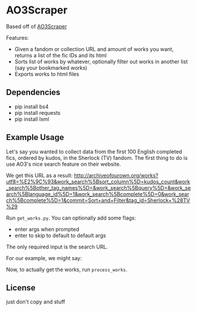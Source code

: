 # AO3Scraper

Based off of [AO3Scraper](https://github.com/radiolarian/AO3Scraper)

Features:
- Given a fandom or collection URL and amount of works you want, returns a list of the fic IDs and its html
- Sorts list of works by whatever, optionally filter out works in another list (say your bookmarked works)
- Exports works to html files

## Dependencies
- pip install bs4
- pip install requests
- pip install lxml


## Example Usage

Let's say you wanted to collect data from the first 100 English completed fics, ordered by kudos, in the Sherlock (TV) fandom. The first thing to do is use AO3's nice search feature on their website.

We get this URL as a result: http://archiveofourown.org/works?utf8=%E2%9C%93&work_search%5Bsort_column%5D=kudos_count&work_search%5Bother_tag_names%5D=&work_search%5Bquery%5D=&work_search%5Blanguage_id%5D=1&work_search%5Bcomplete%5D=0&work_search%5Bcomplete%5D=1&commit=Sort+and+Filter&tag_id=Sherlock+%28TV%29 

Run `get_works.py`. You can optionally add some flags: 
- enter args when prompted
- enter to skip to default to default args

The only required input is the search URL.  

For our example, we might say: 

Now, to actually get the works, run `process_works`. 

## License
just don't copy and stuff